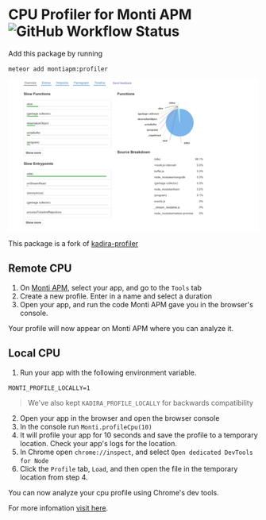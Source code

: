 # CPU Profiler for Monti APM ![GitHub Workflow Status](https://img.shields.io/github/workflow/status/monti-apm/meteor-profiler/Test?style=flat-square)


Add this package by running
```shell
meteor add montiapm:profiler
```

[![Kadira CPU Analyzer](./monti-cpu-analyzer.png)](https://kadira.io/platform/kadira-debug/cpu-profiling)

This package is a fork of [kadira-profiler](https://github.com/meteorhacks/kadira-profiler)

## Remote CPU

1. On [Monti APM](https://app.montiapm.com), select your app, and go to the `Tools` tab
2. Create a new profile. Enter in a name and select a duration
3. Open your app, and run the code Monti APM gave you in the browser's console.

Your profile will now appear on Monti APM where you can analyze it.

## Local CPU

1. Run your app with the following environment variable.

```shell
MONTI_PROFILE_LOCALLY=1
```
>We've also kept `KADIRA_PROFILE_LOCALLY` for backwards compatibility

2. Open your app in the browser and open the browser console
3. In the console run `Monti.profileCpu(10)`
4. It will profile your app for 10 seconds and save the profile to a temporary location. Check your app's logs for the location.
5. In Chrome open `chrome://inspect`, and select `Open dedicated DevTools for Node`
6. Click the `Profile` tab, `Load`, and then open the file in the temporary location from step 4.

You can now analyze your cpu profile using Chrome's dev tools.

<!-- Then visit [Kadira Debug](http://debug.kadiraio.com/debug?tab=cpu-profiler) and load the saved CPU profile.  -->

For more infomation [visit here](https://kadira.io/platform/kadira-debug/cpu-profiling).
